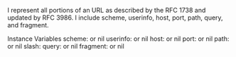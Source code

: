 I represent all portions of an URL as described by the RFC 1738 and updated by RFC 3986. I include scheme, userinfo, host, port, path, query, and fragment.

Instance Variables
	scheme:			<String> or nil
	userinfo:		<String> or nil
	host:		<String> or nil
	port:			<Integer> or nil
	path:			<OrderedCollection> or nil
	slash:			<Boolean>
	query:		<Dictionary> or nil
	fragment:		<String> or nil